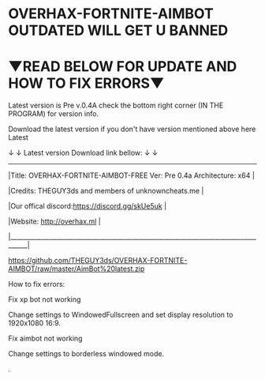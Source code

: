 # OVERHAX-FORTNITE-AIMBOT OUTDATED WILL GET U BANNED
# ▼READ BELOW FOR UPDATE AND HOW TO FIX ERRORS▼
Latest version is Pre v.0.4A check the bottom right corner (IN THE PROGRAM) for version info.

Download the latest version if you don't have version mentioned above here Latest 

↓ ↓ Latest version Download link bellow: ↓ ↓ 
 ____________________________________________________________________________________
|Title: OVERHAX-FORTNITE-AIMBOT-FREE      Ver: Pre 0.4a        Architecture: x64     |

|Credits: THEGUY3ds and members of unknowncheats.me                                  |

|Our offical discord:https://discord.gg/skUe5uk                                    |

|Website: http://overhax.ml                                                          | 

|____________________________________________________________________________________|

 https://github.com/THEGUY3ds/OVERHAX-FORTNITE-AIMBOT/raw/master/AimBot%20latest.zip 

How to fix errors:

Fix xp bot not working

Change settings to WindowedFullscreen and set display resolution to 1920x1080 16:9.

Fix aimbot not working 

Change settings to borderless windowed mode.

.
